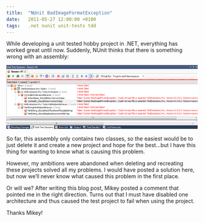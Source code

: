 ```yaml
---
title:  "NUnit BadImageFormatException"
date:   2011-05-27 12:00:00 +0100
tags: 	.net nunit unit-tests tdd
---
```



While developing a unit tested hobby project in .NET, everything has worked great
until now. Suddenly, NUnit thinks that there is something wrong with an assembly:

![BadImageFormatException](/assets/blog/2011-05-27.png)

So far, this assembly only contains two classes, so the easiest would be to just
delete it and create a new project and hope for the best...but I have this thing
for wanting to know what is causing this problem.

However, my ambitions were abandoned when deleting and recreating these projects
solved all my problems. I would have posted a solution here, but now we’ll never
know what caused this problem in the first place.

Or will we? After writing this blog post, Mikey posted a comment that pointed me
in the right direction. Turns out that I must have disabled one architecture and
thus caused the test project to fail when using the project.

Thanks Mikey!
